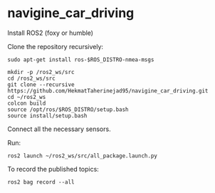 # navigine_car_driving

Install ROS2 (foxy or humble)

Clone the repository recursively:

```
sudo apt-get install ros-$ROS_DISTRO-nmea-msgs

mkdir -p /ros2_ws/src
cd /ros2_ws/src
git clone --recursive https://github.com/HekmatTaherinejad95/navigine_car_driving.git
cd ~/ros2_ws
colcon build
source /opt/ros/$ROS_DISTRO/setup.bash
source install/setup.bash

```
Connect all the necessary sensors. 

Run:

```
ros2 launch ~/ros2_ws/src/all_package.launch.py

```
To record the published topics:

```
ros2 bag record --all
```

